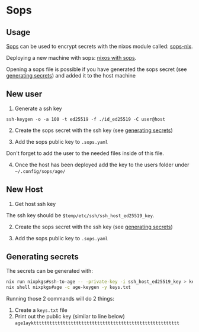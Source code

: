 # Sops

## Usage

[Sops](https://github.com/getsops/sops) can be used to encrypt secrets 
with the nixos module called: [sops-nix](https://github.com/Mic92/sops-nix).


Deploying a new machine with sops: [nixos with sops](https://nix-community.github.io/nixos-anywhere/howtos/secrets.html).

Opening a sops file is possible if you have generated the sops secret (see [generating secrets](./sops.md#generating-secrets))
and added it to the host machine

## New user

1. Generate a ssh key

`ssh-keygen -o -a 100 -t ed25519 -f ./id_ed25519 -C user@host`

2. Create the sops secret with the ssh key (see [generating secrets](./sops.md#generating-secrets))

3. Add the sops public key to `.sops.yaml`

Don't forget to add the user to the needed files inside of this file.

4. Once the host has been deployed add the key to the users folder under
    `~/.config/sops/age/`


## New Host

1. Get host ssh key

The ssh key should be `$temp/etc/ssh/ssh_host_ed25519_key`.

2. Create the sops secret with the ssh key (see [generating secrets](./sops.md#generating-secrets))

3. Add the sops public key to `.sops.yaml`


## Generating secrets

The secrets can be generated with:

```bash
nix run nixpkgs#ssh-to-age -- -private-key -i ssh_host_ed25519_key > keys.txt
nix shell nixpkgs#age -c age-keygen -y keys.txt
```

Running those 2 commands will do 2 things:

1. Create a `keys.txt` file
2. Print out the public key (similar to line below)
    `age1aykttttttttttttttttttttttttttttttttttttttttttttttttttttttt`



